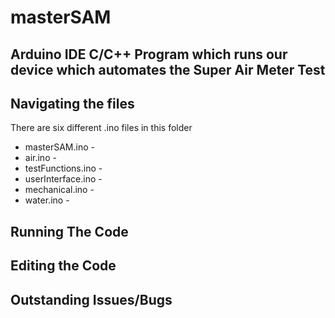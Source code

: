 # masterSAM

## Arduino IDE C/C++ Program which runs our device which automates the Super Air Meter Test

## Navigating the files
There are six different .ino files in this folder
* masterSAM.ino - 
* air.ino -
* testFunctions.ino -
* userInterface.ino -
* mechanical.ino -
* water.ino - 

## Running The Code

## Editing the Code

## Outstanding Issues/Bugs
